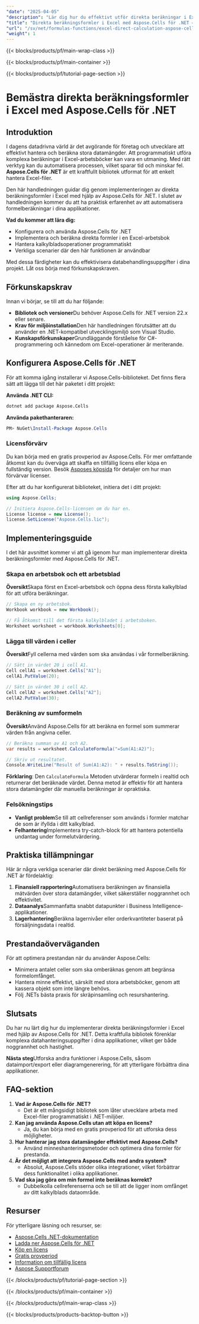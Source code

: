 ```yaml
---
"date": "2025-04-05"
"description": "Lär dig hur du effektivt utför direkta beräkningar i Excel med Aspose.Cells för .NET. Automatisera din formelbearbetning och förbättra datahanteringen."
"title": "Direkta beräkningsformler i Excel med Aspose.Cells för .NET – En omfattande guide"
"url": "/sv/net/formulas-functions/excel-direct-calculation-aspose-cells-dotnet/"
"weight": 1
---
```


{{< blocks/products/pf/main-wrap-class >}}

{{< blocks/products/pf/main-container >}}

{{< blocks/products/pf/tutorial-page-section >}}


# Bemästra direkta beräkningsformler i Excel med Aspose.Cells för .NET

## Introduktion
I dagens datadrivna värld är det avgörande för företag och utvecklare att effektivt hantera och beräkna stora datamängder. Att programmatiskt utföra komplexa beräkningar i Excel-arbetsböcker kan vara en utmaning. Med rätt verktyg kan du automatisera processen, vilket sparar tid och minskar fel. **Aspose.Cells för .NET** är ett kraftfullt bibliotek utformat för att enkelt hantera Excel-filer.

Den här handledningen guidar dig genom implementeringen av direkta beräkningsformler i Excel med hjälp av Aspose.Cells för .NET. I slutet av handledningen kommer du att ha praktisk erfarenhet av att automatisera formelberäkningar i dina applikationer.

**Vad du kommer att lära dig:**
- Konfigurera och använda Aspose.Cells för .NET
- Implementera och beräkna direkta formler i en Excel-arbetsbok
- Hantera kalkylbladsoperationer programmatiskt
- Verkliga scenarier där den här funktionen är användbar

Med dessa färdigheter kan du effektivisera databehandlingsuppgifter i dina projekt. Låt oss börja med förkunskapskraven.

## Förkunskapskrav
Innan vi börjar, se till att du har följande:
- **Bibliotek och versioner**Du behöver Aspose.Cells för .NET version 22.x eller senare.
- **Krav för miljöinstallation**Den här handledningen förutsätter att du använder en .NET-kompatibel utvecklingsmiljö som Visual Studio.
- **Kunskapsförkunskaper**Grundläggande förståelse för C#-programmering och kännedom om Excel-operationer är meriterande.

## Konfigurera Aspose.Cells för .NET
För att komma igång installerar vi Aspose.Cells-biblioteket. Det finns flera sätt att lägga till det här paketet i ditt projekt:

**Använda .NET CLI:**
```bash
dotnet add package Aspose.Cells
```

**Använda pakethanteraren:**
```powershell
PM> NuGet\Install-Package Aspose.Cells
```

### Licensförvärv
Du kan börja med en gratis provperiod av Aspose.Cells. För mer omfattande åtkomst kan du överväga att skaffa en tillfällig licens eller köpa en fullständig version. Besök [Asposes köpsida](https://purchase.aspose.com/buy) för detaljer om hur man förvärvar licenser.

Efter att du har konfigurerat biblioteket, initiera det i ditt projekt:
```csharp
using Aspose.Cells;

// Initiera Aspose.Cells-licensen om du har en.
License license = new License();
license.SetLicense("Aspose.Cells.lic");
```

## Implementeringsguide
I det här avsnittet kommer vi att gå igenom hur man implementerar direkta beräkningsformler med Aspose.Cells för .NET.

### Skapa en arbetsbok och ett arbetsblad
**Översikt**Skapa först en Excel-arbetsbok och öppna dess första kalkylblad för att utföra beräkningar.
```csharp
// Skapa en ny arbetsbok.
Workbook workbook = new Workbook();

// Få åtkomst till det första kalkylbladet i arbetsboken.
Worksheet worksheet = workbook.Worksheets[0];
```

### Lägga till värden i celler
**Översikt**Fyll cellerna med värden som ska användas i vår formelberäkning.
```csharp
// Sätt in värdet 20 i cell A1.
Cell cellA1 = worksheet.Cells["A1"];
cellA1.PutValue(20);

// Sätt in värdet 30 i cell A2.
Cell cellA2 = worksheet.Cells["A2"];
cellA2.PutValue(30);
```

### Beräkning av sumformeln
**Översikt**Använd Aspose.Cells för att beräkna en formel som summerar värden från angivna celler.
```csharp
// Beräkna summan av A1 och A2.
var results = worksheet.CalculateFormula("=Sum(A1:A2)");

// Skriv ut resultatet.
Console.WriteLine("Result of Sum(A1:A2): " + results.ToString());
```
**Förklaring**: Den `CalculateFormula` Metoden utvärderar formeln i realtid och returnerar det beräknade värdet. Denna metod är effektiv för att hantera stora datamängder där manuella beräkningar är opraktiska.

### Felsökningstips
- **Vanligt problem**Se till att cellreferenser som används i formler matchar de som är ifyllda i ditt kalkylblad.
- **Felhantering**Implementera try-catch-block för att hantera potentiella undantag under formelutvärdering.

## Praktiska tillämpningar
Här är några verkliga scenarier där direkt beräkning med Aspose.Cells för .NET är fördelaktig:
1. **Finansiell rapportering**Automatisera beräkningen av finansiella mätvärden över stora datamängder, vilket säkerställer noggrannhet och effektivitet.
2. **Dataanalys**Sammanfatta snabbt datapunkter i Business Intelligence-applikationer.
3. **Lagerhantering**Beräkna lagernivåer eller orderkvantiteter baserat på försäljningsdata i realtid.

## Prestandaöverväganden
För att optimera prestandan när du använder Aspose.Cells:
- Minimera antalet celler som ska omberäknas genom att begränsa formelomfånget.
- Hantera minne effektivt, särskilt med stora arbetsböcker, genom att kassera objekt som inte längre behövs.
- Följ .NETs bästa praxis för skräpinsamling och resurshantering.

## Slutsats
Du har nu lärt dig hur du implementerar direkta beräkningsformler i Excel med hjälp av Aspose.Cells för .NET. Detta kraftfulla bibliotek förenklar komplexa datahanteringsuppgifter i dina applikationer, vilket ger både noggrannhet och hastighet.

**Nästa steg**Utforska andra funktioner i Aspose.Cells, såsom dataimport/export eller diagramgenerering, för att ytterligare förbättra dina applikationer.

## FAQ-sektion
1. **Vad är Aspose.Cells för .NET?**
   - Det är ett mångsidigt bibliotek som låter utvecklare arbeta med Excel-filer programmatiskt i .NET-miljöer.
2. **Kan jag använda Aspose.Cells utan att köpa en licens?**
   - Ja, du kan börja med en gratis provperiod för att utforska dess möjligheter.
3. **Hur hanterar jag stora datamängder effektivt med Aspose.Cells?**
   - Använd minneshanteringsmetoder och optimera dina formler för prestanda.
4. **Är det möjligt att integrera Aspose.Cells med andra system?**
   - Absolut, Aspose.Cells stöder olika integrationer, vilket förbättrar dess funktionalitet i olika applikationer.
5. **Vad ska jag göra om min formel inte beräknas korrekt?**
   - Dubbelkolla cellreferenserna och se till att de ligger inom omfånget av ditt kalkylblads dataområde.

## Resurser
För ytterligare läsning och resurser, se:
- [Aspose.Cells .NET-dokumentation](https://reference.aspose.com/cells/net/)
- [Ladda ner Aspose.Cells för .NET](https://releases.aspose.com/cells/net/)
- [Köp en licens](https://purchase.aspose.com/buy)
- [Gratis provperiod](https://releases.aspose.com/cells/net/)
- [Information om tillfällig licens](https://purchase.aspose.com/temporary-license/)
- [Aspose Supportforum](https://forum.aspose.com/c/cells/9)

{{< /blocks/products/pf/tutorial-page-section >}}

{{< /blocks/products/pf/main-container >}}

{{< /blocks/products/pf/main-wrap-class >}}

{{< blocks/products/products-backtop-button >}}